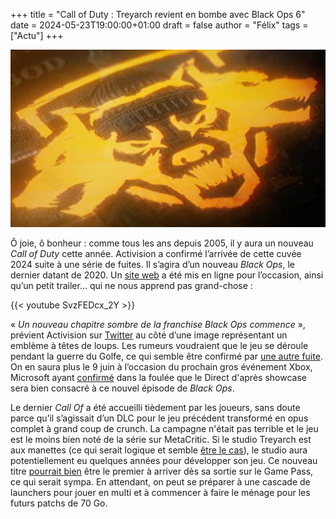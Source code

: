 +++
title = "Call of Duty : Treyarch revient en bombe avec Black Ops 6"
date = 2024-05-23T19:00:00+01:00
draft = false
author = "Félix"
tags = ["Actu"]
+++ 

![Call of Duty: Black Ops 6](blackops.jpeg "Quand y a un loup, c'est que c'est flou.") 

Ô joie, ô bonheur : comme tous les ans depuis 2005, il y aura un nouveau *Call of Duty* cette année. Activision a confirmé l’arrivée de cette cuvée 2024 suite à une série de fuites. Il s’agira d’un nouveau *Black Ops*, le dernier datant de 2020. Un [site web](https://thetruthlies.com) a été mis en ligne pour l’occasion, ainsi qu’un petit trailer… qui ne nous apprend pas grand-chose :

{{< youtube SvzFEDcx_2Y >}} 

« *Un nouveau chapitre sombre de la franchise Black Ops commence* », prévient Activision sur [Twitter](https://twitter.com/CallofDuty/status/1793635518648836544) au côté d’une image représentant un emblème à têtes de loups. Les rumeurs voudraient que le jeu se déroule pendant la guerre du Golfe, ce qui semble être confirmé par [une autre fuite](https://twitter.com/charlieINTEL/status/1793636471553036712?t=w9F6focaNh2Rc7k_9Rm8eg). On en saura plus le 9 juin à l’occasion du prochain gros événement Xbox, Microsoft ayant [confirmé](https://news.xbox.com/en-us/2024/04/30/xbox-games-showcase-2024-redacted-direct/) dans la foulée que le Direct d'après showcase sera bien consacré à ce nouvel épisode de *Black Ops*.

Le dernier *Call Of* a été accueilli tièdement par les joueurs, sans doute parce qu’il s’agissait d’un DLC pour le jeu précédent transformé en opus complet à grand coup de crunch. La campagne n'était pas terrible et le jeu est le moins bien noté de la série sur MetaCritic. Si le studio Treyarch est aux manettes (ce qui serait logique et semble [être le cas](https://www.ign.com/articles/call-of-duty-black-ops-6-pretty-much-confirmed-after-treyarch-acknowledges-sally-pistols-discovery-in-warzone)), le studio aura potentiellement eu quelques années pour développer son jeu. Ce nouveau titre [pourrait bien](https://nostick.fr/articles/2024/mai/1805-vrac-de-la-semaine/) être le premier à arriver dès sa sortie sur le Game Pass, ce qui serait sympa. En attendant, on peut se préparer à une cascade de launchers pour jouer en multi et à commencer à faire le ménage pour les futurs patchs de 70 Go.